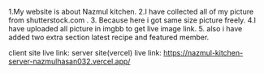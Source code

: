 1.My website is about Nazmul kitchen.
2.I have collected all of my picture from shutterstock.com .
3. Because here i got same size picture freely.
4.I have uploaded all picture in imgbb to get live image link.
5. also i have added two extra section latest recipe and featured member.

client site live link: 
server site(vercel) live link: https://nazmul-kitchen-server-nazmulhasan032.vercel.app/ 
